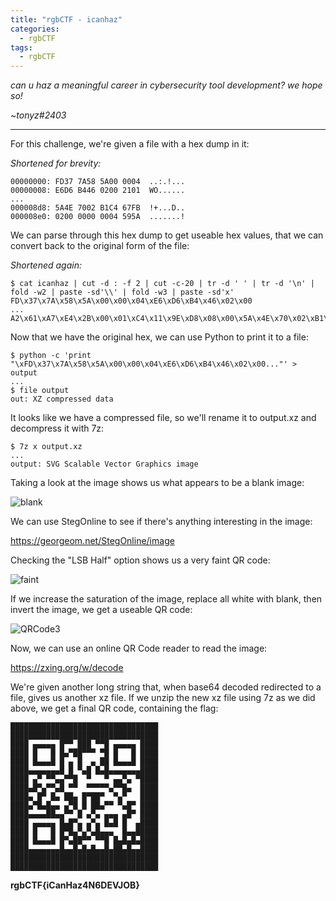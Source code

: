 ```yaml
---
title: "rgbCTF - icanhaz"
categories:
  - rgbCTF
tags:
  - rgbCTF
---
```


*can u haz a meaningful career in cybersecurity tool development? we hope so!*

*~tonyz#2403*

---

For this challenge, we're given a file with a hex dump in it:

*Shortened for brevity:*
```
00000000: FD37 7A58 5A00 0004  ..:.!...
00000008: E6D6 B446 0200 2101  WO......
...
000008d8: 5A4E 7002 B1C4 67FB  !+...D..
000008e0: 0200 0000 0004 595A  .......!
```

We can parse through this hex dump to get useable hex values, that we can convert back to the original form of the file:

*Shortened again:*
```
$ cat icanhaz | cut -d : -f 2 | cut -c-20 | tr -d ' ' | tr -d '\n' | fold -w2 | paste -sd'\\' | fold -w3 | paste -sd'x'
FD\x37\x7A\x58\x5A\x00\x00\x04\xE6\xD6\xB4\x46\x02\x00
...
A2\x61\xA7\xE4\x2B\x00\x01\xC4\x11\x9E\xD8\x08\x00\x5A\x4E\x70\x02\xB1\xC4\x67\xFB\x02\x00\x00\x00\x00\x04\x59\x5A
```

Now that we have the original hex, we can use Python to print it to a file:

```
$ python -c 'print "\xFD\x37\x7A\x58\x5A\x00\x00\x04\xE6\xD6\xB4\x46\x02\x00..."' > output
...
$ file output
out: XZ compressed data
```

It looks like we have a compressed file, so we'll rename it to output.xz and decompress it with 7z:

```
$ 7z x output.xz
...
output: SVG Scalable Vector Graphics image
```

Taking a look at the image shows us what appears to be a blank image:

![blank](https://i.ibb.co/R62fRbL/cap0.png)

We can use StegOnline to see if there's anything interesting in the image:

https://georgeom.net/StegOnline/image

Checking the "LSB Half" option shows us a very faint QR code:

![faint](https://i.ibb.co/8d77bHm/cap1.png)

If we increase the saturation of the image, replace all white with blank, then invert the image, we get a useable QR code:

![QRCode3](https://i.ibb.co/qJcTZdM/cap2.png)

Now, we can use an online QR Code reader to read the image:

https://zxing.org/w/decode

We're given another long string that, when base64 decoded redirected to a file, gives us another xz file. If we unzip the new xz file using 7z as we did above, we get a final QR code, containing the flag:

```
█████████████████████████████████
█████████████████████████████████
████ ▄▄▄▄▄ █▀▀ ███ ▀▀█ ▄▄▄▄▄ ████
████ █   █ █▄▀██▀▀▀ ▀█ █   █ ████
████ █▄▄▄█ █ ▄ █  ▄ ██ █▄▄▄█ ████
████▄▄▄▄▄▄▄█ █ ▀▄█ █▄█▄▄▄▄▄▄▄████
████ ▄▀ ▀▀▄▄▀▀█  ▀   ▀ ▄▄▀▄ ▀████
████▄█▀▄▀▀▄█ ▀▀  ▀▀▀▀▀▄▀▀█▄  ████
████▄ █▀ █▄ ██▄ █▀██▀  ▀▄▀   ████
████▄▀█▄█▄▄ ▄▀█ █ ██▄▀▀ ▀▄█▀ ████
████▄▄▄▄██▄▄▀▀ █ ▄▀▄ ▄▄▄ ▄█▀ ████
████ ▄▄▄▄▄ █▄█▀▄ ▄▀▄ █▄█ █  ▄████
████ █   █ █▀█▄▀▄▀▄█▄▄▄  █▄▄█████
████ █▄▄▄█ █▀▄██▀▀ ▀▀█ █▄█▄█▄████
████▄▄▄▄▄▄▄█▄▄█▄█▄█▄▄█▄██▄█▄▄████
█████████████████████████████████
█████████████████████████████████
```

**rgbCTF{iCanHaz4N6DEVJOB}**
